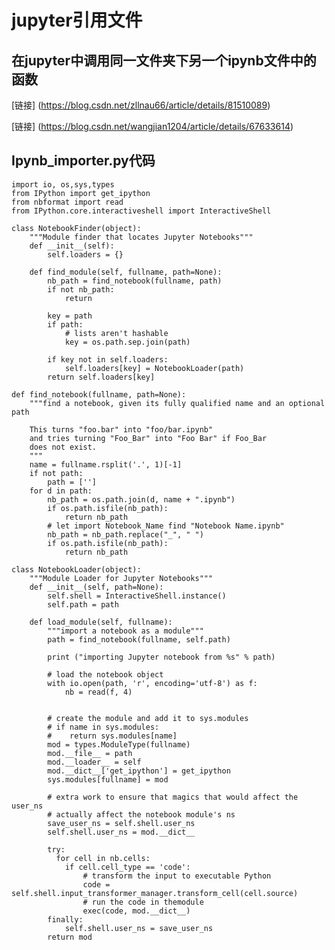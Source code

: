 # jupyter引用文件
## 在jupyter中调用同一文件夹下另一个ipynb文件中的函数
[链接] (https://blog.csdn.net/zllnau66/article/details/81510089)

[链接] (https://blog.csdn.net/wangjian1204/article/details/67633614)

## Ipynb_importer.py代码

    import io, os,sys,types
    from IPython import get_ipython
    from nbformat import read
    from IPython.core.interactiveshell import InteractiveShell

    class NotebookFinder(object):
        """Module finder that locates Jupyter Notebooks"""
        def __init__(self):
            self.loaders = {}

        def find_module(self, fullname, path=None):
            nb_path = find_notebook(fullname, path)
            if not nb_path:
                return

            key = path
            if path:
                # lists aren't hashable
                key = os.path.sep.join(path)

            if key not in self.loaders:
                self.loaders[key] = NotebookLoader(path)
            return self.loaders[key]

    def find_notebook(fullname, path=None):
        """find a notebook, given its fully qualified name and an optional path

        This turns "foo.bar" into "foo/bar.ipynb"
        and tries turning "Foo_Bar" into "Foo Bar" if Foo_Bar
        does not exist.
        """
        name = fullname.rsplit('.', 1)[-1]
        if not path:
            path = ['']
        for d in path:
            nb_path = os.path.join(d, name + ".ipynb")
            if os.path.isfile(nb_path):
                return nb_path
            # let import Notebook_Name find "Notebook Name.ipynb"
            nb_path = nb_path.replace("_", " ")
            if os.path.isfile(nb_path):
                return nb_path

    class NotebookLoader(object):
        """Module Loader for Jupyter Notebooks"""
        def __init__(self, path=None):
            self.shell = InteractiveShell.instance()
            self.path = path

        def load_module(self, fullname):
            """import a notebook as a module"""
            path = find_notebook(fullname, self.path)

            print ("importing Jupyter notebook from %s" % path)

            # load the notebook object
            with io.open(path, 'r', encoding='utf-8') as f:
                nb = read(f, 4)


            # create the module and add it to sys.modules
            # if name in sys.modules:
            #    return sys.modules[name]
            mod = types.ModuleType(fullname)
            mod.__file__ = path
            mod.__loader__ = self
            mod.__dict__['get_ipython'] = get_ipython
            sys.modules[fullname] = mod

            # extra work to ensure that magics that would affect the user_ns
            # actually affect the notebook module's ns
            save_user_ns = self.shell.user_ns
            self.shell.user_ns = mod.__dict__

            try:
              for cell in nb.cells:
                if cell.cell_type == 'code':
                    # transform the input to executable Python
                    code = self.shell.input_transformer_manager.transform_cell(cell.source)
                    # run the code in themodule
                    exec(code, mod.__dict__)
            finally:
                self.shell.user_ns = save_user_ns
            return mod

